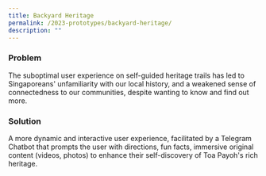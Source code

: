 ```yaml
---
title: Backyard Heritage
permalink: /2023-prototypes/backyard-heritage/
description: ""
---
```

### Problem
The suboptimal user experience on self-guided heritage trails has led to Singaporeans' unfamiliarity with our local history, and a weakened sense of connectedness to our communities, despite wanting to know and find out more.

### Solution
A more dynamic and interactive user experience, facilitated by a Telegram Chatbot that prompts the user with directions, fun facts, immersive original content (videos, photos) to enhance their self-discovery of Toa Payoh's rich heritage.